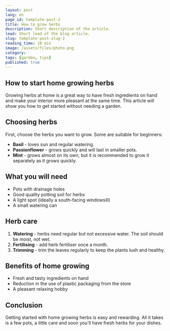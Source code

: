 ```yaml
---
layout: post
lang: en
page_id: template-post-2
title: How to grow herbs
description: Short description of the article.
lead: Short lead of the blog article.
slug: template-post-slug-2
reading_time: 10 min
image: /assets/files/photo.png
category: 
tags: [garden, tips]
published: true
---
```


## How to start home growing herbs

Growing herbs at home is a great way to have fresh ingredients on hand and make your interior more pleasant at the same time. This article will show you how to get started without needing a garden.

## Choosing herbs

First, choose the herbs you want to grow. Some are suitable for beginners:

- **Basil** - loves sun and regular watering.  
- **Passionflower** - grows quickly and will last in smaller pots.  
- **Mint** - grows almost on its own, but it is recommended to grow it separately as it grows quickly.  

## What you will need

- Pots with drainage holes
- Good quality potting soil for herbs
- A light spot (ideally a south-facing windowsill)
- A small watering can

## Herb care

1. **Watering** - herbs need regular but not excessive water. The soil should be moist, not wet.  
2. **Fertilising** - add herb fertiliser once a month.  
3. **Trimming** - trim the leaves regularly to keep the plants lush and healthy.  

## Benefits of home growing

- Fresh and tasty ingredients on hand
- Reduction in the use of plastic packaging from the store
- A pleasant relaxing hobby

## Conclusion

Getting started with home growing herbs is easy and rewarding. All it takes is a few pots, a little care and soon you'll have fresh herbs for your dishes.